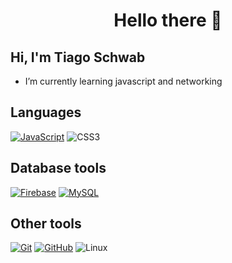 <h1 align="center">Hello there  🧙</h1>

## Hi, I'm Tiago Schwab

- I’m currently learning javascript and networking

## Languages

[![JavaScript](https://img.shields.io/badge/JavaScript-22272E?style=for-the-badge&logo=javascript&logoColor=white)](https://www.javascript.com/)
![CSS3](https://img.shields.io/badge/css3-22272E.svg?style=for-the-badge&logo=css3&logoColor=white)

## Database tools

[![Firebase](https://img.shields.io/badge/Firebase-22272E?style=for-the-badge&logo=firebase&logoColor=white)](https://firebase.google.com/)
[![MySQL](https://img.shields.io/badge/MySQL-22272E?style=for-the-badge&logo=mysql&logoColor=white)](https://www.mysql.com/)

## Other tools

[![Git](https://img.shields.io/badge/Git-22272E?style=for-the-badge&logo=git&logoColor=white)](https://git-scm.com/)
[![GitHub](https://img.shields.io/badge/GitHub-22272E?style=for-the-badge&logo=github&logoColor=white)](https://github.com)
![Linux](https://img.shields.io/badge/Linux-22272E?style=for-the-badge&logo=linux&logoColor=white)
